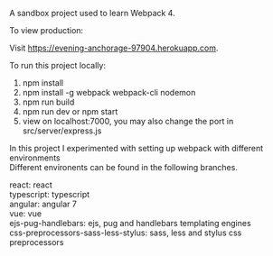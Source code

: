 A sandbox project used to learn Webpack 4.

To view production:

Visit https://evening-anchorage-97904.herokuapp.com.

To run this project locally:

1) npm install
2) npm install -g webpack webpack-cli nodemon
3) npm run build
4) npm run dev or npm start
5) view on localhost:7000, you may also change the port in src/server/express.js

In this project I experimented with setting up webpack with different environments<br>
Different environents can be found in the following branches.

react: react<br>
typescript: typescript<br>
angular: angular 7<br>
vue: vue<br>
ejs-pug-handlebars: ejs, pug and handlebars templating engines<br>
css-preprocessors-sass-less-stylus: sass, less and stylus css preprocessors<br>
